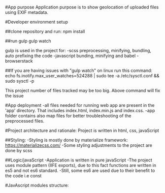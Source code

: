


#App purpose
Application purpose is to show geolocation of uploaded files using EXIF metadata.


#Developer environment setup

##clone repository and run:
npm install

##run gulp
gulp watch

gulp is used in the project for:
-scss preprocessing, minifying, bundling, auto prefixing the code
-javascript bunding, minifying and babel
-browserstack

##If you are having issues with "gulp watch" on linux run this command:
    echo fs.inotify.max_user_watches=524288 | sudo tee -a /etc/sysctl.conf && sudo sysctl -p

This project number of files tracked may be too big. Above command will fix the issue





#App deployment
-all files needed for running web app are present in the 'app' directory. That includes index.html, index.min.js and index.css.
-app folder contains also map files for better troubleshooting of the preprocessed files.




#Project architecture and rationale:
Project is written in html, css, javaScript

##Styling:
-Styling is mostly done by materialize framework:
https://materializecss.com/
-Some styling adjustments to the project are done by scss


##Logic/javaScript
-Application is written in pure javaScript
-The project uses module pattern (IIFE exports), due to this fact functions are written in es5 and not es6 standard.
-Still, some es6 are used due to their benefit to the code i.e const




#JavAscript modules structure: